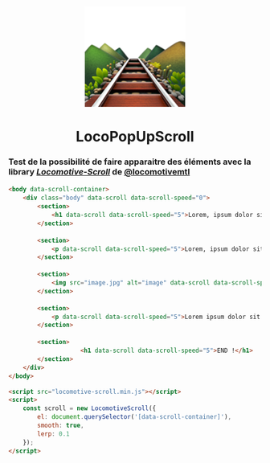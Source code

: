 <p align="center"><img src="logo.png" height="200"></p>

<h1 align="center">LocoPopUpScroll</h1>

### Test de la possibilité de faire apparaitre des éléments avec la library [***Locomotive-Scroll***](https://github.com/locomotivemtl/locomotive-scroll.git) de [@locomotivemtl](https://github.com/locomotivemtl)

```html
<body data-scroll-container>
	<div class="body" data-scroll data-scroll-speed="0">
		<section>
			<h1 data-scroll data-scroll-speed="5">Lorem, ipsum dolor sit amet.</h1>
		</section>

		<section>
			<p data-scroll data-scroll-speed="5">Lorem, ipsum dolor sit amet consectetur adipisicing, elit. Consequatur ...</p>	
		</section>

		<section>
			<img src="image.jpg" alt="image" data-scroll data-scroll-speed="5">
		</section>

		<section>
			<p data-scroll data-scroll-speed="5">Lorem ipsum dolor sit amet consectetur adipisicing elit. Maiores ...</p>
		</section>

		<section>
					<h1 data-scroll data-scroll-speed="5">END !</h1>
		</section>
	</div>
</body>
```

```html
<script src="locomotive-scroll.min.js"></script>
<script>
    const scroll = new LocomotiveScroll({
	    el: document.querySelector('[data-scroll-container]'),
	    smooth: true,
	    lerp: 0.1
	});
</script>
```